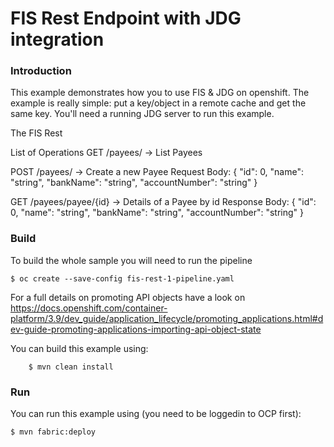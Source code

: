# FIS Rest Endpoint with JDG integration

### Introduction

This example demonstrates how you to use FIS & JDG on openshift. The example is really simple: put a key/object in a remote cache and get the same key.
You'll need a running JDG server to run this example.

The FIS Rest

List of Operations
GET /payees/  -> List Payees


POST /payees/  -> Create a new Payee
Request Body:
{
  "id": 0,
  "name": "string",
  "bankName": "string",
  "accountNumber": "string"
}

GET /payees/payee/{id}  -> Details of a Payee by id
Response Body:
{
  "id": 0,
  "name": "string",
  "bankName": "string",
  "accountNumber": "string"
}

### Build
To build the whole sample you will need to run the pipeline
	
	$ oc create --save-config fis-rest-1-pipeline.yaml

For a full details on promoting API objects have a look on 
https://docs.openshift.com/container-platform/3.9/dev_guide/application_lifecycle/promoting_applications.html#dev-guide-promoting-applications-importing-api-object-state


You can build this example using:

    	$ mvn clean install

### Run

You can run this example using (you need to be loggedin to OCP first):

    $ mvn fabric:deploy


